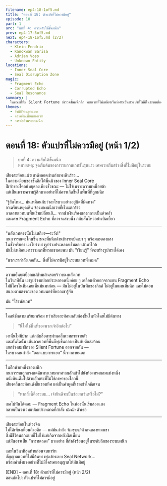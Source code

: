 ```yaml
---
filename: ep4-18-1of5.md
title: "ตอนที่ 18: ตัวแปรที่ไม่ควรมีอยู่"
episode: 18
part: 1
arc: "บทที่ 4: ความลับใต้ชั้นผนึก"
prev: ep4-17-5of5.md
next: ep4-18-1of5.md (2/2)
characters:
  - Klein Fendrix
  - Kanokwan Sarisa
  - Adrian Voss
  - Unknown Entity
locations:
  - Inner Seal Core
  - Seal Disruption Zone
magic:
  - Fragment Echo
  - Corrupted Echo
  - Seal Resonance
summary: |
  ในขณะที่ทีม Silent Fortune สำรวจชั้นผนึกลึก พลังเวทที่ไม่เสถียรเริ่มก่อตัวเป็นตัวแปรที่ไม่มีในระบบดั้งเดิม ความผิดเพี้ยนกระตุ้นให้เศษเวทหลอมรวมสิ่งใหม่ที่ไม่มีในประวัติศาสตร์เวทมนตร์ ทีมถูกแบ่งออกโดยไม่รู้ตัว และบางสิ่งก็กำลังจ้องกลับมา
themes:
  - สิ่งมีชีวิตนอกแบบ
  - ความผิดเพี้ยนของเวท
  - การต่อต้านระบบผนึก
---
```


# ตอนที่ 18: ตัวแปรที่ไม่ควรมีอยู่ (หน้า 1/2)

> บทที่ 4: ความลับใต้ชั้นผนึก  
> หมายเหตุ: จุดเริ่มต้นของการรบกวนเวทขั้นรุนแรง เศษเวทเริ่มสร้างสิ่งที่ไม่มีอยู่ในระบบ

เสียงสะท้อนแผ่วเบาดังลอดผ่านกำแพงหินร้าว...  
ในความเงียบของชั้นลึกใต้พื้นผิวของ Inner Seal Core  
ฝีเท้าของไคลน์หยุดลงเพียงชั่วขณะ — ไม่ใช่เพราะความเหนื่อยล้า  
แต่เป็นเพราะความรู้สึกบางอย่างที่ไม่ควรเกิดขึ้นในพื้นที่ที่ถูกผนึก

“รู้สึกไหม... มันเหมือนกับว่าอะไรบางอย่างอยู่ผิดที่ผิดทาง”  
อาเดรียนหยุดเดิน จ้องมองผนึกเวทที่เริ่มแตกร้าว  
ลวดลายเวทบนพื้นเริ่มเปลี่ยนสี... จากน้ำเงินเรืองแสงกลายเป็นดำคล้ำ  
และเศษ Fragment Echo ที่ควรจะสงบนิ่ง กลับสั่นไหวอย่างบิดเบี้ยว

---

"พลังเวทตรงนั้นไม่เสถียร—ระวัง!"  
กนกวรรณตะโกนขึ้น ขณะที่ผนึกด้านข้างระเบิดเบา ๆ พร้อมละอองแสง  
ในชั่วพริบตา เงาโปร่งบางรูปร่างประหลาดเริ่มลอยเข้ามาใกล้  
มันไม่เหมือนเงาธรรมดาที่พวกเขาเคยพบ มัน "เรียนรู้" ที่จะสร้างรูปทรงได้เอง

“พวกเรากำลังเจอกับ… สิ่งที่ไม่ควรมีอยู่ในระบบเวททั้งหมด”

---

ความเย็นยะเยือกแผ่ซ่านผ่านรอยร้าวของพลังเวท  
ในวินาทีนั้น เงารูปร่างแปลกประหลาดหนึ่งค่อย ๆ เคลื่อนตัวออกจากแกน Fragment Echo  
ไม่มีใครในทีมเคยเห็นมันมาก่อน — มันไม่อยู่ในบันทึกของกิลด์ ไม่อยู่ในแผนที่ผนึก และไม่ตอบสนองตามตรรกะของเวทมนตร์ที่พวกเขารู้จัก

มัน "ไร้รหัสเวท"

---

ไคลน์ชักดาบเตรียมพร้อม ทว่าเสียงสะท้อนกลับก้องขึ้นในหัวโดยไม่มีต้นทาง  
> “นี่ไม่ใช่พื้นที่ของพวกเจ้าอีกต่อไป”  

เงานั้นไม่มีปาก แต่กลับสื่อสารผ่านคลื่นเวทกระจายตัว  
และทันใดนั้น เส้นลวดเวทที่พื้นก็พุ่งขึ้นกลายเป็นกับดักสะท้อน  
แยกร่างสมาชิกของ Silent Fortune ออกจากกัน —  
ใครบางคนกำลัง “ออกแบบการแยก” นี้จากภายนอก

---

ในอีกฟากหนึ่งของผนึก  
กนกวรรณถูกแรงกดดันทางเวทมหาศาลผลักเข้าไปยังห้องทรงกลมแห่งหนึ่ง  
ผนังหินเต็มไปด้วยอักขระที่ไม่ใช่ภาษาของโลกนี้  
เสียงคลื่นสะท้อนดังขึ้นรอบทิศ แต่เป็นคำพูดที่เธอเข้าใจชัดเจน

> “หากสิ่งนี้คือระบบ... เจ้ายินดีจะเป็นข้อยกเว้นหรือไม่?”

เธอไม่ทันได้ตอบ — Fragment Echo ในห้องนั้นเริ่มส่องแสง  
กลายเป็นวงเวทแปลกประหลาดที่กำลัง *บันทึก* ตัวเธอ

---

เสียงสะท้อนในห้วงจิต  
ไม่ได้เพียงเตือนถึงอดีต — แต่มันกำลัง *วิเคราะห์* ตัวตนของพวกเขา  
สิ่งมีชีวิตนอกแบบนี้ไม่ใช่แค่เกิดจากพลังผิดเพี้ยน  
แต่มันอาจเป็น “การทดลอง” บางอย่าง ที่กำลังซ้อนอยู่ในระดับลึกของระบบผนึก

และในวินาทีสุดท้ายก่อนจบพาร์ท  
สัญญาณเวทที่ไม่มีต้นทางพุ่งเข้าระบบ Seal Network…  
พร้อมคำสั่งบางอย่างที่ไม่มีใครเคยอนุญาตให้มันมีอยู่

[END] – ตอนที่ 18: ตัวแปรที่ไม่ควรมีอยู่ (หน้า 2/2)  
ตอนถัดไป: ตัวแปรที่ไม่ควรมีอยู่ 